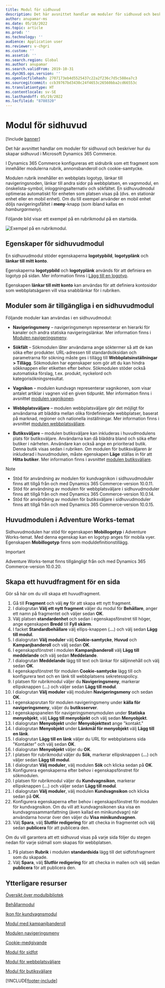 ```yaml
---
title: Modul för sidhuvud
description: Det här avsnittet handlar om moduler för sidhuvud och beskriver hur du skapar sidhuvud i Microsoft Dynamics 365 Commerce.
author: anupamar-ms
ms.date: 05/18/2022
ms.topic: article
ms.prod: ''
ms.technology: ''
audience: Application user
ms.reviewer: v-chgri
ms.custom: ''
ms.assetid: ''
ms.search.region: Global
ms.author: anupamar
ms.search.validFrom: 2019-10-31
ms.dyn365.ops.version: ''
ms.openlocfilehash: 2707173eb4d5525437c22a2f236c7d5c588ea7c3
ms.sourcegitcommit: ccb39767bd3430c24f4653c26560bba2cd66553c
ms.translationtype: HT
ms.contentlocale: sv-SE
ms.lasthandoff: 05/19/2022
ms.locfileid: "8780320"
---
```

# <a name="header-module"></a>Modul för sidhuvud

[!include [banner](includes/banner.md)]

Det här avsnittet handlar om moduler för sidhuvud och beskriver hur du skapar sidhuvud i Microsoft Dynamics 365 Commerce.

I Dynamics 365 Commerce konfigureras ett sidrubrik som ett fragment som innehåller modulerna rubrik, annonsbanderoll och cookie-samtycke. 

Modulen rubrik innehåller en webbplats logotyp, länkar till navigeringsnoden, länkar till andra sidor på webbplatsen, en vagnmodul, en önskelista-symbol, inloggningsalternativ och sökfältet. En sidhuvudmodul optimeras automatiskt för enheten som platsen visas på (dvs. en stationär enhet eller en mobil enhet). Om du till exempel använder en mobil enhet döljs navigeringsfältet i **meny**-knapp (som ibland kallas en *hamburgarmeny*).

Följande bild visar ett exempel på en rubrikmodul på en startsida.

![Exempel på en rubrikmodul.](./media/ecommerce-header.png)

## <a name="properties-of-a-header-module"></a>Egenskaper för sidhuvudmodul

En sidhuvudmodul stöder egenskaperna **logotypbild**, **logotyplänk** och **länkar till mitt konto**. 

Egenskaperna **logotypbild** och **logotyplänk** används för att definiera en logotyp på sidan. Mer information finns i [Lägg till en logotyp](add-logo.md). 

Egenskapen **länkar till mitt konto** kan användas för att definiera kontosidor som webbplatsägaren vill visa snabblänkar för i rubriken.

## <a name="modules-that-are-available-within-a-header-module"></a>Moduler som är tillgängliga i en sidhuvudmodul

Följande moduler kan användas i en sidhuvudmodul:

- **Navigeringsmeny** – navigeringsmenyn representerar en hierarki för kanaler och andra statiska navigeringslänkar. Mer information finns i [Modulen navigeringsmeny](nav-menu-module.md).

- **Sökfält** – Sökmodulen låter användarna ange söktermer så att de kan söka efter produkter. URL-adressen till standardsöksidan och parametrarna för sökning måste ges i tillägg till **Webbplatsinställningar \> Tillägg**. Sökmodulen har egenskaper som gör att du kan hindra sökknappen eller etiketten efter behov. Sökmodulen stöder också automatiska förslag, t.ex. produkt, nyckelord och kategorisökningsresultat.

- **Vagnikon** – modulen kundvagn representerar vagnikonen, som visar antalet artiklar i vagnen vid en given tidpunkt. Mer information finns i avsnittet [modulen vagnikonen](cart-icon-module.md).

- **Webbplatsväljare** – modulen webbplatsväljare gör det möjligt för användarna att bläddra mellan olika fördefinierade webbplatser, baserat på marknad, regioner och nationella inställningar. Mer information finns i avsnittet [modulen webbplatsväljare](site-selector.md).

- **Butiksväljare** – modulen butiksväljare kan inkluderas i huvudmodulens plats för butiksväljare. Användarna kan då bläddra bland och söka efter butiker i närheten. Användare kan också ange en prioriterad butik. Denna butik visas sedan i rubriken. Om modulen för butiksväljaren är inkluderad i huvudmodulen, måste egenskapen **Läge** ställas in för att **Hitta butiker**. Mer information finns i avsnittet [modulen butiksväljare](store-selector.md).

> [!NOTE]
> - Stöd för användning av modulen för kundvagnikon i sidhuvudmoduler finns att tillgå från och med Dynamics 365 Commerce-version 10.0.11.
> - Stöd för användning av modulen för webbplatsväljare i sidhuvudmoduler finns att tillgå från och med Dynamics 365 Commerce-version 10.0.14.
> - Stöd för användning av modulen för butiksväljare i sidhuvudmoduler finns att tillgå från och med Dynamics 365 Commerce-version 10.0.15.

## <a name="header-module-in-the-adventure-works-theme"></a>Huvudmodulen i Adventure Works-temat

Sidhuvudmodulen har stöd för egenskapen **Mobillogotyp** i Adventure Works-temat. Med denna egenskap kan en logotyp anges för mobila vyer. Egenskapen **Mobillogotyp** finns som moduldefinitionstillägg.

> [!IMPORTANT]
> Adventure Works-temat finns tillgängligt från och med Dynamics 365 Commerce-version 10.0.20.

## <a name="create-a-header-fragment-for-a-page"></a>Skapa ett huvudfragment för en sida

Gör så här om du vill skapa ett huvudfragment.

1. Gå till **Fragment** och välj **ny** för att skapa ett nytt fragment.
1. I dialogrutan **Välj ett nytt fragment** väljer du modul för **Behållare**, anger ett namn på fragmentet och väljer sedan **OK**.
1. Välj platsen **standardenhet** och sedan i egenskapsfönstret till höger, ange egenskapen **Bredd** till **Fyll skärm**.
1. I facket **Standardbehållare** välj ellips-knappen (**...**) och välj sedan **Lägg till modul**.
1. I dialogrutan **Välj moduler** välj **Cookie-samtycke**, **Huvud** och **Kampanjbanderoll** och välj sedan **OK**.
1. I egenskapsfönstret i modulen **Kampanjbanderoll** välj **Lägg till meddelande** och välj sedan **Meddelande**.
1. I dialogrutan **Meddelande** lägg till text och länkar för säljinnehåll och välj sedan **OK**.
1. I egenskapsfönstret för modulen **Cookie-samtycke** lägg till och konfigurera text och en länk till webbplatsens sekretesspolicy.
1. I platsen för rubrikmodul väljer du **Navigeringsmeny**, markerar ellipsknappen (**...**) och väljer sedan **Lägg till modul**.
1. I dialogrutan **Välj moduler** välj modulen **Navigeringsmeny** och sedan **OK**.
1. I egenskapsrutan för modulen navigeringsmeny under **källa för navigeringsmeny**, väljer du **butiksserver**.
1. I egenskapspanelen för navigeringsmenymodulen under **Statiska menyobjekt**, välj **Lägg till menyobjekt** och välj sedan **Menyobjekt**. 
1. I dialogrutan **Menyobjekt** under **Menyobjekttext** ange "kontakt."
1. I dialogrutan **Menyobjekt** under **Länkmål för menyobjekt** välj **Lägg till en länk**.
1. I dialogrutan **Lägg till en länk** väljer du URL för webbplatsens sida "Kontakter" och välj sedan **OK**.  
1. I dialogrutan **Menyobjekt** väljer du **OK**.
1. I platsen för rubrikmodul väljer du **Sök**, markerar ellipsknappen (**...**) och väljer sedan **Lägg till modul**.
1. I dialogrutan **Välj moduler**, välj modulen **Sök** och klicka sedan på **OK**.
1. Konfigurera egenskaperna efter behov i egenskapsfönstret för sökmodulen.
1. I platsen för rubrikmodul väljer du **Kundvagnsikon**, markerar ellipsknappen (**...**) och väljer sedan **Lägg till modul**.
1. I dialogrutan **Välj moduler**, välj modulen **Kundvagnsikon** och klicka sedan på **OK**.
1. Konfigurera egenskaperna efter behov i egenskapsfönstret för modulen för kundvagnsikon. Om du vill att kundvagnsikonen ska visa en kundvagnssammanfattning (även kallad en minikundvagn) när användarna hovrar över den väljer du **Visa minikundvagnen**.
1. Välj **Spara**, välj **Slutför redigering** för att checka in fragmentet och välj sedan **publicera** för att publicera den.

Om du vill garantera att ett sidhuvud visas på varje sida följer du stegen nedan för varje sidmall som skapas för webbplatsen.

1. På platsen **Rubrik** i modulen **standardsida** lägg till det sidfotsfragment som du skapade.
1. Välj **Spara**, välj **Slutför redigering** för att checka in mallen och välj sedan **publicera** för att publicera den.

## <a name="additional-resources"></a>Ytterligare resurser

[Översikt över modulbibliotek](starter-kit-overview.md)

[Behållarmodul](add-container-module.md)

[Ikon för kundvagnsmodul](cart-icon-module.md)

[Modul med kampanjbanderoll](add-alert.md)

[Modulen navigeringsmeny](nav-menu-module.md) 

[Cookie-medgivande](cookie-consent-module.md)

[Modul för sidfot](author-footer-module.md)

[Modul för webbplatsväljare](site-selector.md)

[Modul för butiksväljare](store-selector.md)


[!INCLUDE[footer-include](../includes/footer-banner.md)]
